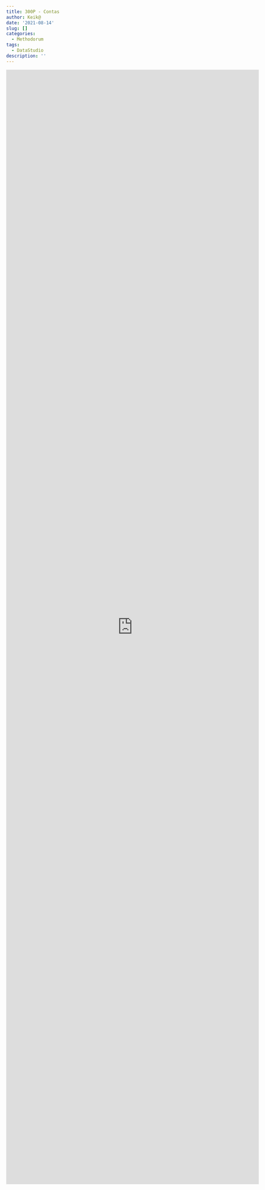 ```yaml
---
title: 300P - Contas
author: Keik@
date: '2021-08-14'
slug: []
categories:
  - Methodorum
tags:
  - DataStudio
description: ''
---
```


<iframe width="680" height="3000" src="https://datastudio.google.com/embed/reporting/12e246d9-d3de-4d30-aa6e-c602e43cf5c8/page/YxTXC" frameborder="0" style="border:0" allowfullscreen></iframe>